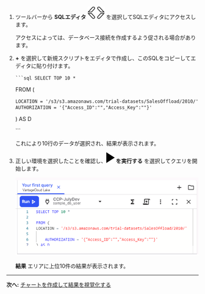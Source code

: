 1.  ツールバーから **SQLエディタ** ![Editor icon](Images/cpt1696529045907.svg) を選択してSQLエディタにアクセスします。

    アクセスによっては、データベース接続を作成するよう促される場合があります。

2.  **+** を選択して新規スクリプトをエディタで作成し、このSQLをコピーしてエディタに貼り付けます。

        ```sql SELECT TOP 10 * 

    FROM (

        LOCATION = '/s3/s3.amazonaws.com/trial-datasets/SalesOffload/2010/' AUTHORIZATION = '{"Access_ID":"","Access_Key":""}' 

    ) AS D

    \`\`\`

    これにより10行のデータが選択され、結果が表示されます。

3.  正しい環境を選択したことを確認し、**![editor run](Images/sab1591895330300.svg) を実行する** を選択してクエリを開始します。

    ![""](Images/tfo1721093532604.png)

    **結果** エリアに上位10件の結果が表示されます。

------------------------------------------------------------------------

**次へ:** [チャートを作成して結果を視覚化する](ydj1721092986132.md)
